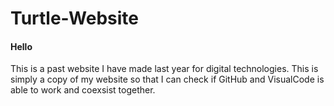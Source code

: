 # Turtle-Website
#### Hello
This is a past website I have made last year for digital technologies. 
This is simply a copy of my website so that I can check if GitHub and VisualCode is able to work and coexsist together.